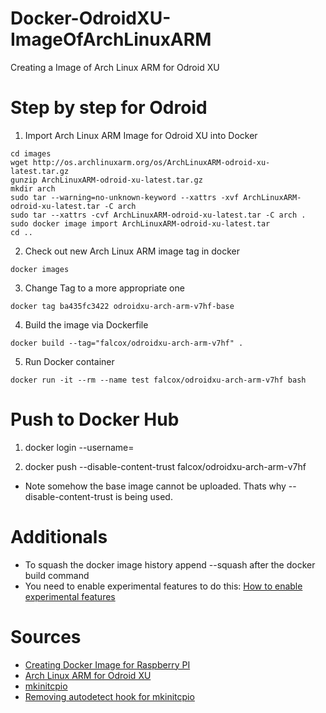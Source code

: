 # Docker-OdroidXU-ImageOfArchLinuxARM
Creating a Image of Arch Linux ARM for Odroid XU

# Step by step for Odroid
1. Import Arch Linux ARM Image for Odroid XU into Docker

```
cd images
wget http://os.archlinuxarm.org/os/ArchLinuxARM-odroid-xu-latest.tar.gz
gunzip ArchLinuxARM-odroid-xu-latest.tar.gz
mkdir arch
sudo tar --warning=no-unknown-keyword --xattrs -xvf ArchLinuxARM-odroid-xu-latest.tar -C arch
sudo tar --xattrs -cvf ArchLinuxARM-odroid-xu-latest.tar -C arch .
sudo docker image import ArchLinuxARM-odroid-xu-latest.tar
cd ..
```

2. Check out new Arch Linux ARM image tag in docker
```
docker images
``` 

3. Change Tag to a more appropriate one
```
docker tag ba435fc3422 odroidxu-arch-arm-v7hf-base
```

4. Build the image via Dockerfile
```
docker build --tag="falcox/odroidxu-arch-arm-v7hf" .
```

5. Run Docker container
```
docker run -it --rm --name test falcox/odroidxu-arch-arm-v7hf bash
```

# Push to Docker Hub
1. docker login --username=<USERNAME>

2. docker push --disable-content-trust falcox/odroidxu-arch-arm-v7hf

* Note somehow the base image cannot be uploaded. Thats why --disable-content-trust is being used.

# Additionals
- To squash the docker image history append --squash after the docker build command
- You need to enable experimental features to do this: [How to enable experimental 
features](https://stackoverflow.com/questions/44346322/how-to-run-docker-with-experimental-functions-on-ubuntu-16-04)


# Sources
- [Creating Docker Image for Raspberry 
PI](https://glasstty.com/wiki/index.php/Creating_an_Arch_Linux_(ARMv7)_Docker_Image)
- [Arch Linux ARM for Odroid XU](https://archlinuxarm.org/platforms/armv7/samsung/odroid-xu)
- [mkinitcpio](https://wiki.archlinux.org/index.php/mkinitcpio)
- [Removing autodetect hook for mkinitcpio](https://bbs.archlinux.org/viewtopic.php?id=230265)
